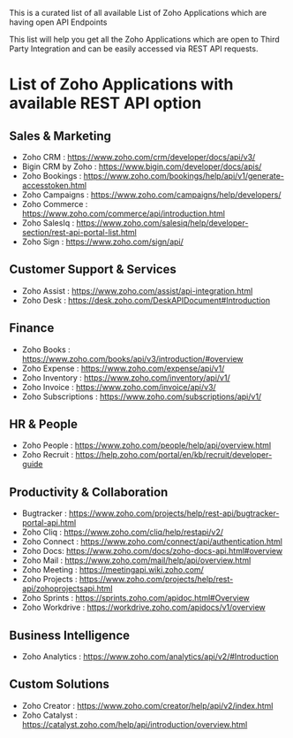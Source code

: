  This is a curated list of all available List of Zoho Applications which are having open API Endpoints

This list will help you get all the Zoho Applications which are open to Third Party Integration and can be easily accessed via REST API requests.

# List of Zoho Applications with available  REST API option

## Sales & Marketing

 - Zoho CRM : https://www.zoho.com/crm/developer/docs/api/v3/
 - Bigin CRM by Zoho : https://www.bigin.com/developer/docs/apis/
 - Zoho Bookings : https://www.zoho.com/bookings/help/api/v1/generate-accesstoken.html
 - Zoho Campaigns : https://www.zoho.com/campaigns/help/developers/
 - Zoho Commerce : https://www.zoho.com/commerce/api/introduction.html
 - Zoho SalesIq : https://www.zoho.com/salesiq/help/developer-section/rest-api-portal-list.html
 - Zoho Sign : https://www.zoho.com/sign/api/

## Customer Support & Services

 - Zoho Assist : https://www.zoho.com/assist/api-integration.html
 - Zoho Desk : https://desk.zoho.com/DeskAPIDocument#Introduction

## Finance

 - Zoho Books : https://www.zoho.com/books/api/v3/introduction/#overview
 - Zoho Expense : https://www.zoho.com/expense/api/v1/
 - Zoho Inventory : https://www.zoho.com/inventory/api/v1/
 - Zoho Invoice : https://www.zoho.com/invoice/api/v3/
 - Zoho Subscriptions : https://www.zoho.com/subscriptions/api/v1/

## HR & People

 - Zoho People : https://www.zoho.com/people/help/api/overview.html
 - Zoho Recruit : https://help.zoho.com/portal/en/kb/recruit/developer-guide

##  Productivity & Collaboration

 - Bugtracker : https://www.zoho.com/projects/help/rest-api/bugtracker-portal-api.html
 - Zoho Cliq : https://www.zoho.com/cliq/help/restapi/v2/
 - Zoho Connect : https://www.zoho.com/connect/api/authentication.html
 - Zoho Docs: https://www.zoho.com/docs/zoho-docs-api.html#overview
 - Zoho Mail  : https://www.zoho.com/mail/help/api/overview.html
 - Zoho Meeting : https://meetingapi.wiki.zoho.com/
 - Zoho Projects : https://www.zoho.com/projects/help/rest-api/zohoprojectsapi.html
 - Zoho Sprints : https://sprints.zoho.com/apidoc.html#Overview
 - Zoho Workdrive : https://workdrive.zoho.com/apidocs/v1/overview

## Business Intelligence

 - Zoho Analytics : https://www.zoho.com/analytics/api/v2/#Introduction

## Custom Solutions

 - Zoho Creator : https://www.zoho.com/creator/help/api/v2/index.html
 - Zoho Catalyst : https://catalyst.zoho.com/help/api/introduction/overview.html
